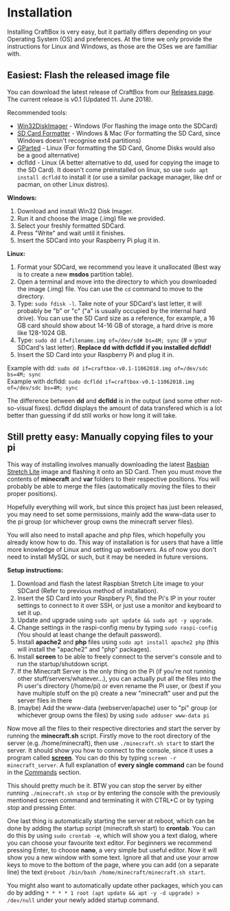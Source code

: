 # Installation

Installing CraftBox is very easy, but it partially differs depending on your Operating System (OS) and preferences. At the time we only provide the instructions for Linux and Windows, as those are the OSes we are familliar with.

## Easiest: Flash the released image file

You can download the latest release of CraftBox from our [Releases page](https://gitlab.com/JustMeErazem/CraftBox/tags). The current release is v0.1 (Updated 11. June 2018).

Recommended tools:
* [Win32DiskImager](https://sourceforge.net/projects/win32diskimager/) - Windows (For flashing the image onto the SDCard)
* [SD Card Formatter](https://www.sdcard.org/downloads/formatter_4/) - Windows & Mac (For formatting the SD Card, since Windows doesn't recognise ext4 partitions)
* [GParted](https://gparted.org/) - Linux (For formatting the SD Card, Gnome Disks would also be a good alternative)
* dcfldd - Linux (A better alternative to dd, used for copying the image to the SD Card). It doesn't come preinstalled on linux, so use `sudo apt install dcfldd` to install it (or use a similar package manager, like dnf or pacman, on other Linux distros).

**Windows:**
1. Download and install Win32 Disk Imager.
2. Run it and choose the image (.img) file we provided.
3. Select your freshly formatted SDCard.
4. Press "Write" and wait until it finishes.
5. Insert the SDCard into your Raspberry Pi plug it in.

**Linux:**
1. Format your SDCard, we recommend you leave it unallocated (Best way is to create a new **msdos** partition table).
2. Open a terminal and move into the directory to which you downloaded the image (.img) file. You can use the `cd` command to move to the directory.
3. Type: `sudo fdisk -l`. Take note of your SDCard's last letter, it will probably be "b" or "c" ("a" is usually occupied by the internal hard drive). You can use the SD Card  size as a reference, for example, a 16 GB card should show about 14-16 GB of storage, a hard drive is more like 128-1024 GB.
4. Type: `sudo dd if=filename.img of=/dev/sd# bs=4M; sync` (# = your SDCard's last letter). **Replace dd with dcfldd if you installed dcfldd!**
5. Insert the SD Card into your Raspberry Pi and plug it in.

Example with dd: `sudo dd if=craftbox-v0.1-11062018.img of=/dev/sdc bs=4M; sync`<br>
Example with dcfldd: `sudo dcfldd if=craftbox-v0.1-11062018.img of=/dev/sdc bs=4M; sync`

The difference between **dd** and **dcfldd** is in the output (and some other not-so-visual fixes). dcfldd displays the amount of data transfered which is a lot better than guessing if dd still works or how long it will take.

## Still pretty easy: Manually copying files to your pi

This way of installing involves manually downloading the latest [Rasbian Stretch Lite](https://www.raspberrypi.org/downloads/raspbian/) image and flashing it onto an SD Card. Then you must move the contents of **minecraft** and **var** folders to their respective positions. You will probably be able to merge the files (automatically moving the files to their proper positions).

Hopefully everything will work, but since this project has just been released, you may need to set some permissions, mainly add the www-data user to the pi group (or whichever group owns the minecraft server files).

You will also need to install apache and php files, which hopefully you already know how to do. This way of installation is for users that have a little more knowledge of Linux and setting up webservers. As of now you don't need to install MySQL or such, but it may be needed in future versions.

**Setup instructions:**
1. Download and flash the latest Raspbian Stretch Lite image to your SDCard (Refer to previous method of installation).
2. Insert the SD Card into your Raspbery Pi, find the Pi's IP in your router settings to connect to it over SSH, or just use a monitor and keyboard to set it up.
3. Update and upgrade using `sudo apt update && sudo apt -y upgrade`.
4. Change settings in the raspi-config menu by typing `sudo raspi-config` (You should at least change the default password).
5. Install **apache2** and **php** files using `sudo apt install apache2 php` (this will install the "apache2" and "php" packages).
6. Install **screen** to be able to freely connect to the server's console and to run the startup/shutdown script.
7. If the Minecraft Server is the only thing on the Pi (if you're not running other stuff/servers/whatever...), you can actually put all the files into the Pi user's directory (/home/pi) or even rename the Pi user, or (best if you have multiple stuff on the pi) create a new "minecraft" user and put the server files in there
8. (maybe) Add the www-data (webserver/apache) user to "pi" group (or whichever group owns the files) by using `sudo adduser www-data pi`

Now move all the files to their respective directories and start the server by running the **minecraft.sh** script.
Firstly move to the root directory of the server (e.g. /home/minecraft), then use `./minecraft.sh start` to start the server.
It should show you how to connect to the console, since it uses a program called **[screen](https://www.rackaid.com/blog/linux-screen-tutorial-and-how-to/)**. You can do this by typing `screen -r minecraft_server`. A full explanation of **every single command** can be found in the [Commands](Commands.md) section.

This should pretty much be it. BTW you can stop the server by either running `./minecraft.sh stop` or by entering the console with the previously mentioned screen command and terminating it with CTRL+C or by typing *stop* and pressing Enter.

One last thing is automatically starting the server at reboot, which can be done by adding the startup script (minecraft.sh start) to **crontab**.
You can do this by using `sudo crontab -e`, which will show you a text dialog, where you can choose your favourite text editor. For beginners we recommend pressing Enter, to choose **nano**, a very simple but useful editor. Now it will show you a new window with some text. Ignore all that and use your arrow keys to move to the bottom of the page, where you can add (on a separate line) the text `@reboot /bin/bash /home/minecraft/minecraft.sh start`.

You might also want to automatically update other packages, which you can do by adding `* * * * 1 root (apt update && apt -y -d upgrade) > /dev/null` under your newly added startup command.
